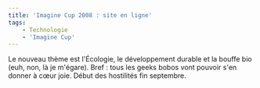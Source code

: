 ```yaml
---
title: 'Imagine Cup 2008 : site en ligne'
tags:
    - Technologie
    - 'Imagine Cup'
---
```


Le nouveau thème est l'Écologie, le développement durable et la bouffe bio (euh, non, là je m'égare). Bref&nbsp;: tous les geeks bobos vont pouvoir s'en donner à cœur joie. Début des hostilités fin septembre.
